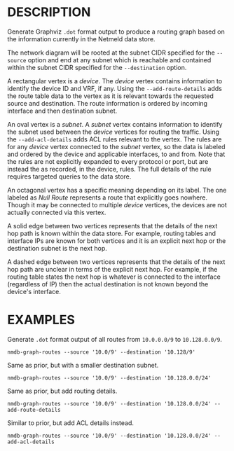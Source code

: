 DESCRIPTION
===========

Generate Graphviz `.dot` format output to produce a routing graph based on
the information currently in the Netmeld data store.

The network diagram will be rooted at the subnet CIDR specified for the
`--source` option and end at any subnet which is reachable and contained
within the subnet CIDR specified for the `--destination` option.

A rectangular vertex is a *device*.
The *device* vertex contains information to identify the device ID and VRF,
if any.
Using the `--add-route-details` adds the route table data to the vertex as
it is relevant towards the requested source and destination.
The route information is ordered by incoming interface and then destination
subnet.

An oval vertex is a *subnet*.
A *subnet* vertex contains information to identify the subnet used between
the *device* vertices for routing the traffic.
Using the `--add-acl-details` adds ACL rules relevant to the vertex.
The rules are for any *device* vertex connected to the *subnet* vertex, so
the data is labeled and ordered by the device and applicable interfaces, to
and from.
Note that the rules are not explicitly expanded to every protocol or port,
but are instead the as recorded, in the device, rules.
The full details of the rule requires targeted queries to the data store.

An octagonal vertex has a specific meaning depending on its label.
The one labeled as *Null Route* represents a route that explicitly goes
nowhere.
Though it may be connected to multiple *device* vertices, the devices are
not actually connected via this vertex.

A solid edge between two vertices represents that the details of the next
hop path is known within the data store.
For example, routing tables and interface IPs are known for both vertices
and it is an explicit next hop or the destination subnet is the next hop.

A dashed edge between two vertices represents that the details of the next
hop path are unclear in terms of the explicit next hop.
For example, if the routing table states the next hop is whatever is
connected to the interface (regardless of IP) then the actual destination
is not known beyond the device's interface.


EXAMPLES
========

Generate `.dot` format output of all routes from `10.0.0.0/9` to
`10.128.0.0/9`.
```
nmdb-graph-routes --source '10.0/9' --destination '10.128/9'
```

Same as prior, but with a smaller destination subnet.
```
nmdb-graph-routes --source '10.0/9' --destination '10.128.0.0/24'
```

Same as prior, but add routing details.
```
nmdb-graph-routes --source '10.0/9' --destination '10.128.0.0/24' --add-route-details
```

Similar to prior, but add ACL details instead.
```
nmdb-graph-routes --source '10.0/9' --destination '10.128.0.0/24' --add-acl-details
```
